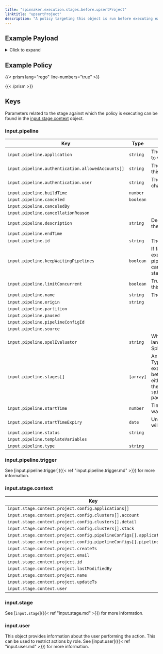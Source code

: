 ```yaml
---
title: "spinnaker.execution.stages.before.upsertProject"
linktitle: "upsertProject"
description: "A policy targeting this object is run before executing each task in a upsertProject stage."
---
```


## Example Payload

<details><summary>Click to expand</summary>

```json
{
  "input": {
    "pipeline": {
      "application": "spinnaker",
      "authentication": {
        "allowedAccounts": [
          "spinnaker",
          "staging",
          "staging-ecs"
        ],
        "user": "myUserName"
      },
      "buildTime": 1620752714800,
      "canceled": false,
      "canceledBy": null,
      "cancellationReason": null,
      "description": "Create project: testProjectName",
      "endTime": null,
      "id": "01F5E67K1GKAES5N7GAB34DG7D",
      "initialConfig": {},
      "keepWaitingPipelines": false,
      "limitConcurrent": false,
      "name": null,
      "notifications": [],
      "origin": "unknown",
      "partition": null,
      "paused": null,
      "pipelineConfigId": null,
      "source": null,
      "spelEvaluator": null,
      "stages": [
        "01F5E67K1GJEE109QR9X25M41V"
      ],
      "startTime": 1620752714851,
      "startTimeExpiry": null,
      "status": "RUNNING",
      "systemNotifications": [],
      "templateVariables": null,
      "trigger": {
        "artifacts": [],
        "correlationId": null,
        "isDryRun": false,
        "isRebake": false,
        "isStrategy": false,
        "notifications": [],
        "other": {
          "artifacts": [],
          "dryRun": false,
          "expectedArtifacts": [],
          "notifications": [],
          "parameters": {},
          "rebake": false,
          "resolvedExpectedArtifacts": [],
          "strategy": false,
          "type": "manual",
          "user": "myUserName"
        },
        "parameters": {},
        "resolvedExpectedArtifacts": [],
        "type": "manual",
        "user": "myUserName"
      },
      "type": "ORCHESTRATION"
    },
    "stage": {
      "context": {
        "project": {
          "config": {
            "applications": [
              "hostname"
            ],
            "clusters": [
              {
                "account": "spinnaker",
                "detail": "*",
                "stack": "*"
              }
            ],
            "pipelineConfigs": [
              {
                "application": "hostname",
                "pipelineConfigId": "7db1e350-dedb-4dc1-9976-e71f97b5f132"
              }
            ]
          },
          "email": "stephen.atwell@armory.io",
          "name": "testProjectName"
        },
        "user": "myUserName"
      },
      "endTime": null,
      "id": "01F5E67K1GJEE109QR9X25M41V",
      "lastModified": null,
      "name": "upsertProject",
      "outputs": {},
      "parentStageId": null,
      "refId": "0",
      "requisiteStageRefIds": [],
      "scheduledTime": null,
      "startTime": 1620752714863,
      "startTimeExpiry": null,
      "status": "RUNNING",
      "syntheticStageOwner": null,
      "tasks": [
        {
          "endTime": null,
          "id": "1",
          "implementingClass": "com.netflix.spinnaker.orca.applications.pipelines.UpsertProjectStage.UpsertProjectTask",
          "loopEnd": false,
          "loopStart": false,
          "name": "upsertProject",
          "stageEnd": true,
          "stageStart": true,
          "startTime": 1620752714920,
          "status": "RUNNING"
        }
      ],
      "type": "upsertProject"
    },
    "user": {
      "isAdmin": false,
      "roles": [],
      "username": "myUserName"
    }
  }
}
```
</details>

## Example Policy

{{< prism lang="rego" line-numbers="true" >}}

{{< /prism >}}

## Keys

Parameters related to the stage against which the policy is executing can be found in the [input.stage.context](#inputstagecontext) object.

### input.pipeline

| Key                                               | Type      | Description                                                           |
| ------------------------------------------------- | --------- | --------------------------------------------------------------------- |
| `input.pipeline.application`                      | `string`  | The name of the Spinnaker application to which this pipeline belongs. |
| `input.pipeline.authentication.allowedAccounts[]` | `string`  | The list of accounts to which the user this stage is running as has access. |
| `input.pipeline.authentication.user` | `string`  | The Spinnaker user initiating the change. |
| `input.pipeline.buildTime`                        | `number`  |                                                                       |
| `input.pipeline.canceled`                         | `boolean` |                                                                       |
| `input.pipeline.canceledBy`                       | ` `       |                                                                       |
| `input.pipeline.cancellationReason`               | ` `       |                                                                       |
| `input.pipeline.description` | `string`  | Description of the pipeline defined in the UI |
| `input.pipeline.endTime`                          | ` `       |                                                                       |
| `input.pipeline.id` | `string`   |  The unique ID of the pipeline |
| `input.pipeline.keepWaitingPipelines` | `boolean` | If false and concurrent pipeline execution is disabled, then the pipelines in the waiting queue will get canceled when the next execution starts. |
| `input.pipeline.limitConcurrent` | `boolean` | True if only 1 concurrent execution of this pipeline is allowed. |
| `input.pipeline.name` | `string`  | The name of this pipeline. |
| `input.pipeline.origin`                           | `string`  |                                                                       |
| `input.pipeline.partition`                        | ` `       |                                                                       |
| `input.pipeline.paused`                           | ` `       |                                                                       |
| `input.pipeline.pipelineConfigId`                 | ` `       |                                                                       |
| `input.pipeline.source`                           | ` `       |                                                                       |
| `input.pipeline.spelEvaluator` | `string`  | Which version of spring expression language is being used to evaluate SpEL. |
| `input.pipeline.stages[]`                         | `[array]` | An array of the stages in the pipeline. Typically if you are writing a policy that examines multiple pipeline stages, it is better to write that policy against either the `opa.pipelines package`, or the `spinnaker.execution.pipelines.before` package. |
| `input.pipeline.startTime` | `number`  | Timestamp from when the pipeline was started. |
| `input.pipeline.startTimeExpiry` | `date `   | Unix epoch date at which the pipeline will expire. |
| `input.pipeline.status`                           | `string`  |                                                                       |
| `input.pipeline.templateVariables`                | ` `       |                                                                       |
| `input.pipeline.type`                             | `string`  |                                                                       |

### input.pipeline.trigger

See [input.pipeline.trigger]({{< ref "input.pipeline.trigger.md" >}}) for more information.

### input.stage.context

| Key                                                                     | Type      | Description |
| ----------------------------------------------------------------------- | --------- | ----------- |
| `input.stage.context.project.config.applications[]`                     | `string`  |             |
| `input.stage.context.project.config.clusters[].account`                 | `string`  |             |
| `input.stage.context.project.config.clusters[].detail`                  | `string`  |             |
| `input.stage.context.project.config.clusters[].stack`                   | `string`  |             |
| `input.stage.context.project.config.pipelineConfigs[].application`      | `string`  |             |
| `input.stage.context.project.config.pipelineConfigs[].pipelineConfigId` | `string`  |             |
| `input.stage.context.project.createTs`                                  | `number`  |             |
| `input.stage.context.project.email`                                     | `string`  |             |
| `input.stage.context.project.id`                                        | `string`  |             |
| `input.stage.context.project.lastModifiedBy`                            | `string`  |             |
| `input.stage.context.project.name`                                      | `string`  |             |
| `input.stage.context.project.updateTs`                                  | `number`  |             |
| `input.stage.context.user`                                              | `string`  |             |

### input.stage

See [`input.stage`]({{< ref "input.stage.md" >}}) for more information.

### input.user

This object provides information about the user performing the action. This can be used to restrict actions by role. See [input.user]({{< ref "input.user.md" >}}) for more information.
